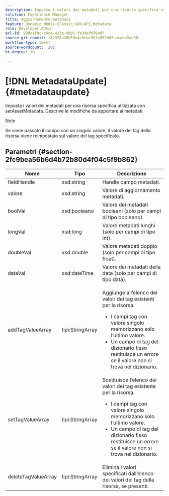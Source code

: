 ```yaml
---
description: Imposta i valori dei metadati per una risorsa specifica utilizzata con setAssetMetadata. Descrive le modifiche da apportare ai metadati.
solution: Experience Manager
title: Aggiornamento metadati
feature: Dynamic Media Classic,SDK/API,Metadata
role: Developer,Admin
exl-id: 99dc1f0c-c4c4-433e-9b91-fa39ef6f84d7
source-git-commit: f42378a20b58e4c5ebc961c6526d7cecabc2ae38
workflow-type: tm+mt
source-wordcount: '201'
ht-degree: 1%

---
```


# [!DNL MetadataUpdate]{#metadataupdate}

Imposta i valori dei metadati per una risorsa specifica utilizzata con setAssetMetadata. Descrive le modifiche da apportare ai metadati.

>[!NOTE]
>
>Se viene passato il campo con un singolo valore, il valore del tag della risorsa viene reimpostato sul valore del tag specificato.

## Parametri {#section-2fc9bea56b6d4b72b80d4f04c5f9b862}

<table id="table_04100BB8ABD84EF68B0A7CE3AD946414"> 
 <thead> 
  <tr> 
   <th colname="col1" class="entry"> Nome </th> 
   <th colname="col2" class="entry"> Tipo </th> 
   <th colname="col3" class="entry"> Descrizione </th> 
  </tr> 
 </thead>
 <tbody> 
  <tr> 
   <td colname="col1"> <span class="codeph"> <span class="varname"> fieldHandle</span> </span> </td> 
   <td colname="col2"> <span class="codeph"> xsd:string</span> </td> 
   <td colname="col3"> Handle campo metadati. </td> 
  </tr> 
  <tr> 
   <td colname="col1"> <span class="codeph"> <span class="varname"> valore</span> </span> </td> 
   <td colname="col2"> <span class="codeph"> xsd:string</span> </td> 
   <td colname="col3"> Valore di aggiornamento metadati. </td> 
  </tr> 
  <tr> 
   <td colname="col1"> <span class="codeph"> <span class="varname"> boolVal</span> </span> </td> 
   <td colname="col2"> <span class="codeph"> xsd:booleano</span> </td> 
   <td colname="col3"> Valore dei metadati booleani (solo per campi di tipo booleano). </td> 
  </tr> 
  <tr> 
   <td colname="col1"> <span class="codeph"> <span class="varname"> longVal</span> </span> </td> 
   <td colname="col2"> <span class="codeph"> xsd:long</span> </td> 
   <td colname="col3"> Valore metadati lunghi (solo per campi di tipo int). </td> 
  </tr> 
  <tr> 
   <td colname="col1"> <span class="codeph"> <span class="varname"> doubleVal</span> </span> </td> 
   <td colname="col2"> <span class="codeph"> xsd:double</span> </td> 
   <td colname="col3"> Valore metadati doppio (solo per campi di tipo float). </td> 
  </tr> 
  <tr> 
   <td colname="col1"> <span class="codeph"> <span class="varname"> dataVal</span> </span> </td> 
   <td colname="col2"> <span class="codeph"> xsd:dateTime</span> </td> 
   <td colname="col3"> Valore dei metadati della data (solo per campi di tipo data). </td> 
  </tr> 
  <tr> 
   <td colname="col1"> <span class="codeph"> <span class="varname"> addTagValueArray</span> </span> </td> 
   <td colname="col2"> <span class="codeph"> tipi:StringArray</span> </td> 
   <td colname="col3"> <p>Aggiunge all’elenco dei valori dei tag esistenti per la risorsa. 
     <ul id="ul_08DE6C490B614560A6118E7AC59720E3"> 
      <li id="li_358A3BDC0EC94CCF8178CD789F09F804">I campi tag con valore singolo memorizzano solo l’ultimo valore. </li> 
      <li id="li_3F47D3A3C63A4752BF9A45F7B00A6E70">Un campo di tag del dizionario fisso restituisce un errore se il valore non si trova nel dizionario. </li> 
     </ul> </p> </td> 
  </tr> 
  <tr> 
   <td colname="col1"> <span class="codeph"> <span class="varname"> setTagValueArray</span> </span> </td> 
   <td colname="col2"> <span class="codeph"> tipi:StringArray</span> </td> 
   <td colname="col3">Sostituisce l’elenco dei valori dei tag esistente per la risorsa. 
    <ul id="ul_941C915C69E84CF2AC5938378837EB92"> 
     <li id="li_6E85019335034B2EB1302696AE690ED5">I campi tag con valore singolo memorizzano solo l’ultimo valore. </li> 
     <li id="li_0DC56717EBB642D29FB7A3D043CEDED1">Un campo di tag del dizionario fisso restituisce un errore se il valore non si trova nel dizionario. </li> 
    </ul> </td> 
  </tr> 
  <tr> 
   <td colname="col1"> <span class="codeph"> <span class="varname"> deleteTagValueArray</span> </span> </td> 
   <td colname="col2"> <span class="codeph"> tipi:StringArray</span> </td> 
   <td colname="col3"> Elimina i valori specificati dall’elenco dei valori dei tag della risorsa, se presenti. </td> 
  </tr> 
 </tbody> 
</table>
